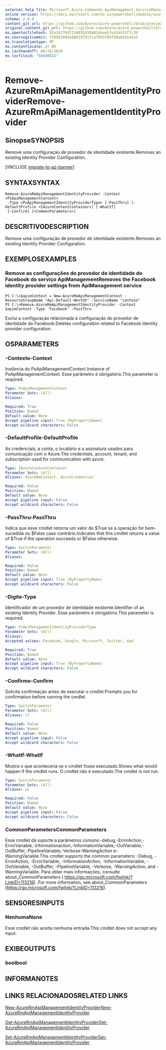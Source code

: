 ```yaml
---
external help file: Microsoft.Azure.Commands.ApiManagement.ServiceManagement.dll-Help.xml
online version: https://docs.microsoft.com/en-us/powershell/module/azurerm.apimanagement/remove-azurermapimanagementidentityprovider
schema: 2.0.0
content_git_url: https://github.com/Azure/azure-powershell/blob/preview/src/ResourceManager/ApiManagement/Commands.ApiManagement/help/Remove-AzureRmApiManagementIdentityProvider.md
original_content_git_url: https://github.com/Azure/azure-powershell/blob/preview/src/ResourceManager/ApiManagement/Commands.ApiManagement/help/Remove-AzureRmApiManagementIdentityProvider.md
ms.openlocfilehash: 92e241703723d055d18083daae5fe424933f7c3b
ms.sourcegitcommit: f599b50d5e980197d1fca769378df90a842b42a1
ms.translationtype: MT
ms.contentlocale: pt-BR
ms.lasthandoff: 08/20/2020
ms.locfileid: "93440532"
---
```

# <span data-ttu-id="e0b72-101">Remove-AzureRmApiManagementIdentityProvider</span><span class="sxs-lookup"><span data-stu-id="e0b72-101">Remove-AzureRmApiManagementIdentityProvider</span></span>

## <span data-ttu-id="e0b72-102">Sinopse</span><span class="sxs-lookup"><span data-stu-id="e0b72-102">SYNOPSIS</span></span>
<span data-ttu-id="e0b72-103">Remove uma configuração de provedor de identidade existente.</span><span class="sxs-lookup"><span data-stu-id="e0b72-103">Removes an existing Identity Provider Configuration.</span></span>

[!INCLUDE [migrate-to-az-banner](../../includes/migrate-to-az-banner.md)]

## <span data-ttu-id="e0b72-104">SYNTAX</span><span class="sxs-lookup"><span data-stu-id="e0b72-104">SYNTAX</span></span>

```
Remove-AzureRmApiManagementIdentityProvider -Context <PsApiManagementContext>
 -Type <PsApiManagementIdentityProviderType> [-PassThru] [-DefaultProfile <IAzureContextContainer>] [-WhatIf]
 [-Confirm] [<CommonParameters>]
```

## <span data-ttu-id="e0b72-105">DESCRITIVO</span><span class="sxs-lookup"><span data-stu-id="e0b72-105">DESCRIPTION</span></span>
<span data-ttu-id="e0b72-106">Remove uma configuração de provedor de identidade existente.</span><span class="sxs-lookup"><span data-stu-id="e0b72-106">Removes an existing Identity Provider Configuration.</span></span>

## <span data-ttu-id="e0b72-107">EXEMPLOS</span><span class="sxs-lookup"><span data-stu-id="e0b72-107">EXAMPLES</span></span>

### <span data-ttu-id="e0b72-108">Remove as configurações do provedor de identidade do Facebook do serviço ApiManagement</span><span class="sxs-lookup"><span data-stu-id="e0b72-108">Removes the Facebook identity provider settings from ApiManagement service</span></span>
```
PS C:\>$apimContext = New-AzureRmApiManagementContext -ResourceGroupName "Api-Default-WestUS" -ServiceName "contoso"
PS C:\>Remove-AzureRmApiManagementIdentityProvider -Context $apimContext -Type 'Facebook' -PassThru
```

<span data-ttu-id="e0b72-109">Exclui a configuração relacionada à configuração do provedor de identidade do Facebook.</span><span class="sxs-lookup"><span data-stu-id="e0b72-109">Deletes configuration related to Facebook Identity provider configuration.</span></span>

## <span data-ttu-id="e0b72-110">OS</span><span class="sxs-lookup"><span data-stu-id="e0b72-110">PARAMETERS</span></span>

### <span data-ttu-id="e0b72-111">-Contexto</span><span class="sxs-lookup"><span data-stu-id="e0b72-111">-Context</span></span>
<span data-ttu-id="e0b72-112">Instância do PsApiManagementContext.</span><span class="sxs-lookup"><span data-stu-id="e0b72-112">Instance of PsApiManagementContext.</span></span>
<span data-ttu-id="e0b72-113">Esse parâmetro é obrigatório.</span><span class="sxs-lookup"><span data-stu-id="e0b72-113">This parameter is required.</span></span>

```yaml
Type: PsApiManagementContext
Parameter Sets: (All)
Aliases: 

Required: True
Position: Named
Default value: None
Accept pipeline input: True (ByPropertyName)
Accept wildcard characters: False
```

### <span data-ttu-id="e0b72-114">-DefaultProfile</span><span class="sxs-lookup"><span data-stu-id="e0b72-114">-DefaultProfile</span></span>
<span data-ttu-id="e0b72-115">As credenciais, a conta, o locatário e a assinatura usados para comunicação com o Azure.</span><span class="sxs-lookup"><span data-stu-id="e0b72-115">The credentials, account, tenant, and subscription used for communication with azure.</span></span>
 
```yaml
Type: IAzureContextContainer
Parameter Sets: (All)
Aliases: AzureRmContext, AzureCredential

Required: False
Position: Named
Default value: None
Accept pipeline input: False
Accept wildcard characters: False
```

### <span data-ttu-id="e0b72-116">-PassThru</span><span class="sxs-lookup"><span data-stu-id="e0b72-116">-PassThru</span></span>
<span data-ttu-id="e0b72-117">Indica que esse cmdlet retorna um valor de $True se a operação for bem-sucedida ou $False caso contrário.</span><span class="sxs-lookup"><span data-stu-id="e0b72-117">Indicates that this cmdlet returns a value of $True if the operation succeeds or $False otherwise.</span></span>


```yaml
Type: SwitchParameter
Parameter Sets: (All)
Aliases: 

Required: False
Position: Named
Default value: None
Accept pipeline input: True (ByPropertyName)
Accept wildcard characters: False
```

### <span data-ttu-id="e0b72-118">-Digite</span><span class="sxs-lookup"><span data-stu-id="e0b72-118">-Type</span></span>
<span data-ttu-id="e0b72-119">Identificador de um provedor de identidade existente.</span><span class="sxs-lookup"><span data-stu-id="e0b72-119">Identifier of an existing Identity Provider.</span></span>
<span data-ttu-id="e0b72-120">Esse parâmetro é obrigatório.</span><span class="sxs-lookup"><span data-stu-id="e0b72-120">This parameter is required.</span></span>

```yaml
Type: PsApiManagementIdentityProviderType
Parameter Sets: (All)
Aliases: 
Accepted values: Facebook, Google, Microsoft, Twitter, Aad

Required: True
Position: Named
Default value: None
Accept pipeline input: True (ByPropertyName)
Accept wildcard characters: False
```

### <span data-ttu-id="e0b72-121">-Confirme</span><span class="sxs-lookup"><span data-stu-id="e0b72-121">-Confirm</span></span>
<span data-ttu-id="e0b72-122">Solicita confirmação antes de executar o cmdlet.</span><span class="sxs-lookup"><span data-stu-id="e0b72-122">Prompts you for confirmation before running the cmdlet.</span></span>

```yaml
Type: SwitchParameter
Parameter Sets: (All)
Aliases: cf

Required: False
Position: Named
Default value: None
Accept pipeline input: False
Accept wildcard characters: False
```

### <span data-ttu-id="e0b72-123">-WhatIf</span><span class="sxs-lookup"><span data-stu-id="e0b72-123">-WhatIf</span></span>
<span data-ttu-id="e0b72-124">Mostra o que aconteceria se o cmdlet fosse executado.</span><span class="sxs-lookup"><span data-stu-id="e0b72-124">Shows what would happen if the cmdlet runs.</span></span> <span data-ttu-id="e0b72-125">O cmdlet não é executado.</span><span class="sxs-lookup"><span data-stu-id="e0b72-125">The cmdlet is not run.</span></span>

```yaml
Type: SwitchParameter
Parameter Sets: (All)
Aliases: wi

Required: False
Position: Named
Default value: None
Accept pipeline input: False
Accept wildcard characters: False
```

### <span data-ttu-id="e0b72-126">CommonParameters</span><span class="sxs-lookup"><span data-stu-id="e0b72-126">CommonParameters</span></span>
<span data-ttu-id="e0b72-127">Esse cmdlet dá suporte a parâmetros comuns:-debug,-ErrorAction,-ErrorVariable,-Informationaction,-InformationVariable,-OutVariable,-OutBuffer,-PipelineVariable,-Verbose-WarningAction e-WarningVariable.</span><span class="sxs-lookup"><span data-stu-id="e0b72-127">This cmdlet supports the common parameters: -Debug, -ErrorAction, -ErrorVariable, -InformationAction, -InformationVariable, -OutVariable, -OutBuffer, -PipelineVariable, -Verbose, -WarningAction, and -WarningVariable.</span></span> <span data-ttu-id="e0b72-128">Para obter mais informações, consulte about_CommonParameters ( https://go.microsoft.com/fwlink/?LinkID=113216) .</span><span class="sxs-lookup"><span data-stu-id="e0b72-128">For more information, see about_CommonParameters (https://go.microsoft.com/fwlink/?LinkID=113216).</span></span>

## <span data-ttu-id="e0b72-129">SENSORES</span><span class="sxs-lookup"><span data-stu-id="e0b72-129">INPUTS</span></span>

### <span data-ttu-id="e0b72-130">Nenhuma</span><span class="sxs-lookup"><span data-stu-id="e0b72-130">None</span></span>
<span data-ttu-id="e0b72-131">Esse cmdlet não aceita nenhuma entrada.</span><span class="sxs-lookup"><span data-stu-id="e0b72-131">This cmdlet does not accept any input.</span></span>

## <span data-ttu-id="e0b72-132">EXIBE</span><span class="sxs-lookup"><span data-stu-id="e0b72-132">OUTPUTS</span></span>

### <span data-ttu-id="e0b72-133">bool</span><span class="sxs-lookup"><span data-stu-id="e0b72-133">bool</span></span>

## <span data-ttu-id="e0b72-134">INFORMA</span><span class="sxs-lookup"><span data-stu-id="e0b72-134">NOTES</span></span>

## <span data-ttu-id="e0b72-135">LINKS RELACIONADOS</span><span class="sxs-lookup"><span data-stu-id="e0b72-135">RELATED LINKS</span></span>

[<span data-ttu-id="e0b72-136">New-AzureRmApiManagementIdentityProvider</span><span class="sxs-lookup"><span data-stu-id="e0b72-136">New-AzureRmApiManagementIdentityProvider</span></span>](./New-AzureRmApiManagementIdentityProvider.md)

[<span data-ttu-id="e0b72-137">Get-AzureRmApiManagementIdentityProvider</span><span class="sxs-lookup"><span data-stu-id="e0b72-137">Get-AzureRmApiManagementIdentityProvider</span></span>](./Get-AzureRmApiManagementIdentityProvider.md)

[<span data-ttu-id="e0b72-138">Set-AzureRmApiManagementIdentityProvider</span><span class="sxs-lookup"><span data-stu-id="e0b72-138">Set-AzureRmApiManagementIdentityProvider</span></span>](./Set-AzureRmApiManagementIdentityProvider.md)

